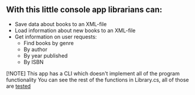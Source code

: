 ## With this little console app librarians can:
- Save data about books to an XML-file
- Load information about new books to an XML-file
- Get information on user requests:
  - Find books by genre
  - By author
  - By year published
  - By ISBN

[!NOTE]
This app has a CLI which doesn't implement all of the program functionality
You can see the rest of the functions in Library.cs, all of those are [tested](./Tests/LibraryTests.cs)
